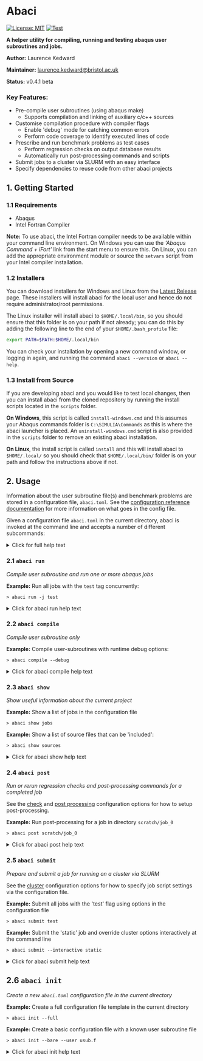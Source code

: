 # Abaci

[![License: MIT](https://img.shields.io/badge/License-MIT-blue.svg)](https://opensource.org/licenses/MIT)
[![Test](https://github.com/BristolCompositesInstitute/abaci/actions/workflows/Test.yml/badge.svg)](https://github.com/BristolCompositesInstitute/abaci/actions/workflows/Test.yml)

__A helper utility for compiling, running and testing abaqus user subroutines and jobs.__

__Author:__ Laurence Kedward

__Maintainer:__ laurence.kedward@bristol.ac.uk

__Status:__ v0.4.1 beta

### Key Features:

- Pre-compile user subroutines (using abaqus make)
  - Supports compilation and linking of auxiliary c/c++ sources
- Customise compilation procedure with compiler flags
  - Enable 'debug' mode for catching common errors
  - Perform code coverage to identify executed lines of code
- Prescribe and run benchmark problems as test cases
  - Perform regression checks on output database results
  - Automatically run post-processing commands and scripts
- Submit jobs to a cluster via SLURM with an easy interface
- Specify dependencies to reuse code from other abaci projects

## 1. Getting Started

### 1.1 Requirements

- Abaqus
- Intel Fortran Compiler

__Note:__ To use abaci, the Intel Fortran compiler needs to be available within your command line environment.
On Windows you can use the *'Abaqus Command + iFort'* link from the start menu to ensure this.
On Linux, you can add the appropriate environment module or source the `setvars` script from your Intel compiler installation. 

### 1.2 Installers

You can download installers for Windows and Linux from the [Latest Release](https://github.com/BristolCompositesInstitute/abaci/releases/latest) page. These installers will install abaci for the local user and hence do not require
administrator/root permissions.

The Linux installer will install abaci to `$HOME/.local/bin`, so you should ensure that this folder
is on your path if not already; you can do this by adding the following line to the end of
your `$HOME/.bash_profile` file:

```bash
export PATH=$PATH:$HOME/.local/bin
```

You can check your installation by opening a new command window, or logging in again, and running the command `abaci --version` or `abaci --help`.

### 1.3 Install from Source

If you are developing abaci and you would like to test local changes, then you can
install abaci from the cloned repository by running the install scripts located in
the `scripts` folder.

__On Windows__, this script is called `install-windows.cmd` and this assumes your Abaqus commands folder is `C:\SIMULIA\Commands` as this is where the abaci launcher is placed.
An `uninstall-windows.cmd` script is also provided in the `scripts` folder to remove an existing abaci installation.

__On Linux__, the install script is called `install` and this will install abaci to `$HOME/.local/` so you should
check that `$HOME/.local/bin/` folder is on your path and follow the instructions above if not.


## 2. Usage

Information about the user subroutine file(s) and benchmark problems are stored in a configuration file, `abaci.toml`.
See the [configuration reference documentation](config-reference.md) for more information on what goes in the config file.

Given a configuration file `abaci.toml` in the current directory, abaci is invoked at the command line and accepts a number of different subcommands:

<details>
<summary>Click for full help text</summary>
  
```
usage: abaci [-h] [-V] [--update [[REPO:]GITREF]] {post,submit,run,compile,show,init}

Utility for compiling and running abaqus jobs with user subroutines

positional arguments:
  {post,init,submit,run,compile,show}
                        Subcommand to run
    post                Run regression checks and post-processing scripts for
                        a completed job
    init                Initialise a new abaci.toml project file
    submit              Compile user subroutines and submit jobs to cluster
                        (SLURM)
    run                 Compile user subroutines and run an abaqus job
    compile             Compile user subroutines only
    show                Show useful information about this project

optional arguments:
  -h, --help            show this help message and exit
  -V, --version         show abaci version
  --update [[REPO:]GITREF]
                        update abaci from upstream

Run a subcommand with --help to view specific help for that command, for
example: abaci compile --help
```
  
 </details>

### 2.1 `abaci run`

 _Compile user subroutine and run one or more abaqus jobs_

__Example:__
Run all jobs with the `test` tag concurrently:

```
> abaci run -j test
```

<details>
<summary>Click for abaci run help text</summary>
  
```
usage: abaci run [-h] [-v | -q] [--config CONFIG] [-t] [-d] [-0] [-b]
                 [-n NPROC] [-j [NJOB]]
                 [job-spec]

Compile user subroutines and run one or abaqus jobs as described by job-spec

positional arguments:
  job-spec              Either: a comma-separated list of job tags or jobs
                        names to filter jobs specified in the manifest; OR a
                        path to an abaqus job file to run.

optional arguments:
  -h, --help            show this help message and exit
  -v, --verbose         output more information from abaci
  -q, --quiet           output less information from abaci
  --config CONFIG       specify a different config file to default
                        ("abaci.toml")
  -t, --codecov         compile subroutines for code coverage analysis
  -d, --debug           enable run-time debugging checks
  -c, --check           enable strict compile-time checks
  -0, --noopt           compile without any optimisations
  -b, --background      run abaci in the background after compilation
  -n NPROC, --nproc NPROC
                        specify number of threads/processes to run with Abaqus
  -j [NJOB], --jobs [NJOB]
                        run jobs concurrently, optionally specify a maximum
                        number of concurrently running jobs
```
</details>

### 2.2 `abaci compile`

 _Compile user subroutine only_

__Example:__
Compile user-subroutines with runtime debug options:

```
> abaci compile --debug
```

<details>
<summary>Click for abaci compile help text</summary>
  
```
usage: abaci compile [-h] [-v | -q] [--config CONFIG] [-t] [-d] [-0]

Compile user subroutines and exit

optional arguments:
  -h, --help       show this help message and exit
  -v, --verbose    output more information from abaci
  -q, --quiet      output less information from abaci
  --config CONFIG  specify a different config file to default ("abaci.toml")
  -t, --codecov    compile subroutines for code coverage analysis
  -d, --debug      enable run-time debugging checks
  -c, --check      enable strict compile-time checks
  -0, --noopt      compile without any optimisations
```
</details>

### 2.3 `abaci show`

_Show useful information about the current project_

__Example:__
Show a list of jobs in the configuration file

```
> abaci show jobs
```

__Example:__
Show a list of source files that can be 'included':

```
> abaci show sources
```

<details>
<summary>Click for abaci show help text</summary>
  
```
usage: abaci show [-h] [-v | -q] [--config CONFIG] [object [object ...]]

Show useful information about this project

positional arguments:
  object           {config|jobs|dependencies|sources}

optional arguments:
  -h, --help       show this help message and exit
  -v, --verbose    output more information from abaci
  -q, --quiet      output less information from abaci
  --config CONFIG  specify a different config file to default ("abaci.toml")
```
</details>


### 2.4 `abaci post`

_Run or rerun regression checks and post-processing commands for a completed job_

See the [check](config-reference.md#check-options-optional) and [post processing](config-reference.md#post-process-string-optional) configuration options for how to setup post-processing.

__Example:__
Run post-processing for a job in directory `scratch/job_0`

```
> abaci post scratch/job_0
```


<details>
<summary>Click for abaci post help text</summary>
  
```
usage: abaci post [-h] [-v | -q] [--config CONFIG] job-dir

Run regression checks and post-processing scripts for a completed job

positional arguments:
  job-dir          Path to job output directory

optional arguments:
  -h, --help       show this help message and exit
  -v, --verbose    output more information from abaci
  -q, --quiet      output less information from abaci
  --config CONFIG  specify a different config file to default ("abaci.toml")
```
</details>


### 2.5 `abaci submit`

_Prepare and submit a job for running on a cluster via SLURM_

See the [cluster](config-reference.md#cluster-section-optional) configuration options for how to specify job script settings via the configuration file.

__Example:__
Submit all jobs with the 'test' flag using options in the configuration file

```
> abaci submit test
```

__Example:__
Submit the 'static' job and override cluster options interactively at the command line

```
> abaci submit --interactive static
```

<details>
<summary>Click for abaci submit help text</summary>
  
```
usage: abaci submit [-h] [-v | -q] [--config CONFIG] [-t] [-d] [-c] [-0] [-i]
                    [-n]
                    [job-spec]

Compile user subroutines and submit jobs to cluster (SLURM)

positional arguments:
  job-spec           Either: a comma-separated list of job tags or jobs names
                     to filter jobs specified in the manifest; OR a path to an
                     abaqus job file to run.

optional arguments:
  -h, --help         show this help message and exit
  -v, --verbose      output more information from abaci
  -q, --quiet        output less information from abaci
  --config CONFIG    specify a different config file to default ("abaci.toml")
  -t, --codecov      compile subroutines for code coverage analysis
  -d, --debug        enable run-time debugging checks
  -c, --check        enable strict compile-time checks
  -0, --noopt        compile without any optimisations
  -i, --interactive  interactively override job setting defaults before
                     submitting
  -n, --no-submit    prepare job files, but don't submit the batch job
```
</details>


## 2.6 `abaci init`

_Create a new `abaci.toml` configuration file in the current directory_

__Example:__
Create a full configuration file template in the current directory

```
> abaci init --full
```

__Example:__
Create a basic configuration file with a known user subroutine file

```
> abaci init --bare --user usub.f
```


<details>
<summary>Click for abaci init help text</summary>
```
usage: abaci init [-h] [-v | -q] [--config CONFIG] [-f] [-b]
                  [-u CONFIG_USUB_FILE] [-o CONFIG_OUTPUT_PATH]

Initialise a new abaci.toml project file

optional arguments:
  -h, --help            show this help message and exit
  -v, --verbose         output more information from abaci
  -q, --quiet           output less information from abaci
  --config CONFIG       specify a different config file to default
                        ("abaci.toml")
  -f, --full            output a full set of config options
  -b, --bare            exclude explanatory comments from config
  -u CONFIG_USUB_FILE, --user CONFIG_USUB_FILE
                        specify the user subroutine file path
  -o CONFIG_OUTPUT_PATH, --output CONFIG_OUTPUT_PATH
                        specify the output directory path
```
</details>